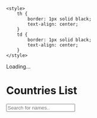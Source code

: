 
<html lang="en">
<head>
    <meta charset="UTF-8">
    <script src="app.js"></script>
    <meta http-equiv="X-UA-Compatible" content="IE=edge">
    <meta name="viewport" content="width=device-width, initial-scale=1.0">
    <title>Junior Level</title>

    <style>
        th {
            border: 1px solid black;
            text-align: center;
        }
        td {
            border: 1px solid black;
            text-align: center;
        }
    </style>
</head>
<body>
  <!-- Here a loader is created which loads till response comes -->
             <div class="d-flex justify-content-center">
              <div class="spinner-border" 
                   role="status" id="loading">
                  <span class="sr-only">Loading...</span>
              </div>
          </div>
      <h1>Countries List</h1>
      <div>
        <!-- search box to filter table -->
        <input type="text" id="myInput" onkeyup="searchFunction()" placeholder="Search for names..">
      </div>
      <table id="Countries">
      </table>
</body>
</html>


